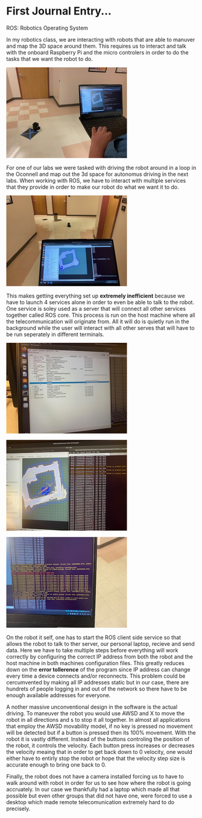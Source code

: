 # First Journal Entry...

ROS: Robotics Operating System

In my robotics class, we are interacting with robots that are able to manuver and map the 3D space around them. This requires us to interact and talk with the onboard Raspberry Pi and the micro controlers in order to do the tasks that we want the robot to do. 

![Robot](https://github.com/UsabilityEngineering/ux-portfolio-Clemensstrigl/blob/master/assets/IMG_5656.jpg?raw=true)

For one of our labs we were tasked with driving the robot around in a loop in the Oconnell and map out the 3d space for autonomus driving in the next labs. When working with ROS, we have to interact with multiple services that they provide in order to make our robot do what we want it to do. 

![Software and robot](https://github.com/UsabilityEngineering/ux-portfolio-Clemensstrigl/blob/master/assets/IMG_5658.jpg?raw=true)


This makes getting everything set up **extremely inefficient** because we have to launch 4 services alone in order to even be able to talk to the robot. One service is soley used as a server that will connect all other services together called ROS core. This process is run on the host machine where all the telecommunication will originate from. All it will do is quietly run in the background while the user will interact with all other serves that will have to be run seperately in different terminals.

![Config Terminal](https://github.com/UsabilityEngineering/ux-portfolio-Clemensstrigl/blob/master/assets/IMG_5670.jpg?raw=true)

![Multiple terminals](https://github.com/UsabilityEngineering/ux-portfolio-Clemensstrigl/blob/master/assets/IMG_5667.jpg?raw=true)

![Launch Terminal](https://github.com/UsabilityEngineering/ux-portfolio-Clemensstrigl/blob/master/assets/IMG_5673.jpg?raw=true)

On the robot it self, one has to start the ROS client side service so that allows the robot to talk to ther server, our personal laptop, recieve and send data. Here we have to take multiple steps before everything will work correctly by configuring the correct IP address from both the robot and the host machine in both machines configuration files. This greatly reduces down on the **error tollerence** of the program since IP address can change every time a device connects and/or reconnects. This problem could be cercumvented by making all IP addresses static but in our case, there are hundrets of people logging in and out of the network so there have to be enough available addresses for everyone. 

A nother massive unconventional design in the software is the actual driving. To maneuver the robot you would use AWSD and X to move the robot in all directions and s to stop it all together. In almost all applications that employ the AWSD movability model, if no key is pressed no movement will be detected but if a button is pressed then its 100% movement. With the robot it is vastly different. Instead of the buttons controling the position of the robot, it controls the velocity. Each button press increases or decreases the velocity meaing that in order to get back down to 0 velocity, one would either have to entirly stop the robot or hope that the velocity step size is accurate enough to bring one back to 0. 

Finally, the robot does not have a camera installed forcing us to have to walk around with robot in order for us to see how where the robot is going accruately. In our case we thankfully had a laptop which made all that possible but even other groups that did not have one, were forced to use a desktop which made remote telecomunication extremely hard to do precisely. 





